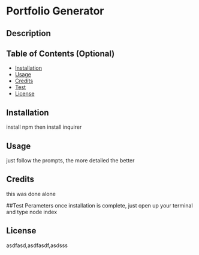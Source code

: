 # Portfolio Generator 

  ## Description 
  
  
  
  ## Table of Contents (Optional)
  
  * [Installation](#installation)
  * [Usage](#usage)
  * [Credits](#credits)
  * [Test](#test)
  * [License](#license)
  
  
  ## Installation
  install npm then install inquirer
  
  
  
  ## Usage 
  just follow the prompts, the more detailed the better
  
  
  
  ## Credits
  this was done alone


  ##Test Perameters
  once installation is complete, just open up your terminal and type node index
  
  
  
  
  ## License
  asdfasd,asdfasdf,asdsss
  
